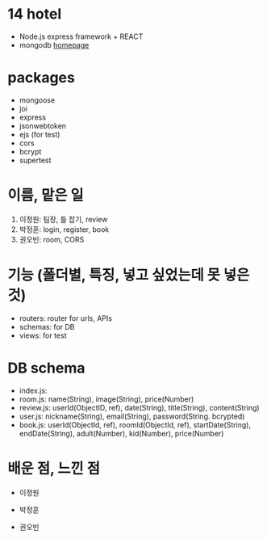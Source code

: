 # 14 hotel
- Node.js express framework + REACT
- mongodb
[homepage]()


# packages
- mongoose
- joi
- express
- jsonwebtoken
- ejs (for test)
- cors
- bcrypt
- supertest


# 이름, 맡은 일
1. 이정원: 팀장, 틀 잡기, review
2. 박정훈: login, register, book
3. 권오빈: room, CORS

# 기능 (폴더별, 특징, 넣고 싶었는데 못 넣은 것)
- routers: router for urls, APIs
- schemas: for DB
- views: for test

# DB schema
- index.js: 
- room.js: name(String), image(String), price(Number)
- review.js: userId(ObjectID, ref), date(String), title(String), content(String)
- user.js: nickname(String), email(String), password(String. bcrypted)
- book.js: userId(ObjectId, ref), roomId(ObjectId, ref), startDate(String), endDate(String), adult(Number), kid(Number), price(Number)


# 배운 점, 느낀 점
- 이정원


- 박정훈


- 권오빈
